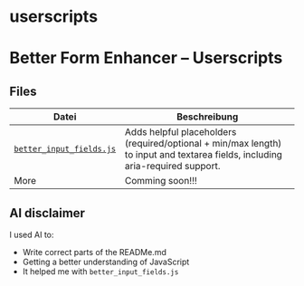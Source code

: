# userscripts

# Better Form Enhancer – Userscripts

## Files

| Datei                       | Beschreibung                                              |
|----------------------------|-----------------------------------------------------------|
| [`better_input_fields.js`](https://github.com/Ivole32/userscripts/blob/main/better_input_fields.js)   | Adds helpful placeholders (required/optional + min/max length) to input and textarea fields, including aria-required support. |
| More| Comming soon!!!|

## AI disclaimer
I used AI to:
- Write correct parts of the READMe.md
- Getting a better understanding of JavaScript
- It helped me with `better_input_fields.js`
